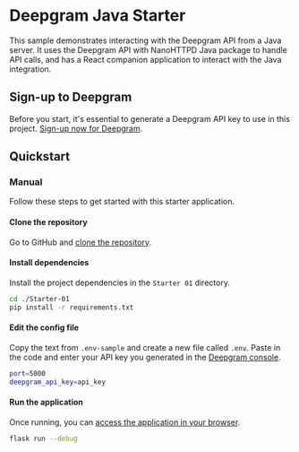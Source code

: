 # Deepgram Java Starter

This sample demonstrates interacting with the Deepgram API from a Java server. It uses the Deepgram API with NanoHTTPD Java package to handle API calls, and has a React companion application to interact with the Java integration.

## Sign-up to Deepgram

Before you start, it's essential to generate a Deepgram API key to use in this project. [Sign-up now for Deepgram](https://console.deepgram.com/signup).

## Quickstart

### Manual

Follow these steps to get started with this starter application.

#### Clone the repository

Go to GitHub and [clone the repository](https://github.com/deepgram-starters/deepgram-python-starters).

#### Install dependencies

Install the project dependencies in the `Starter 01` directory.

```bash
cd ./Starter-01
pip install -r requirements.txt
```

#### Edit the config file

Copy the text from `.env-sample` and create a new file called `.env`. Paste in the code and enter your API key you generated in the [Deepgram console](https://console.deepgram.com/).

```bash
port=5000
deepgram_api_key=api_key
```

#### Run the application

Once running, you can [access the application in your browser](http://localhost:5000/).

```bash
flask run --debug
```

